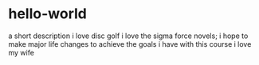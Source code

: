# hello-world
a short description
i love disc golf
i love the sigma force novels;
i hope to make major life changes to achieve the goals i have with this course
i love my wife
